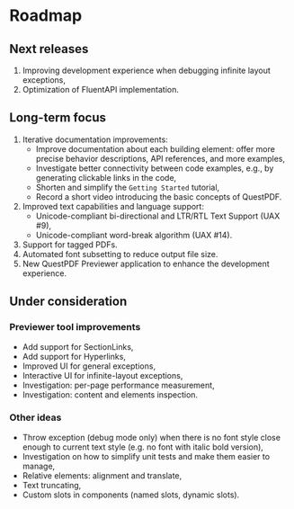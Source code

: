 # Roadmap

## Next releases

1) Improving development experience when debugging infinite layout exceptions,
2) Optimization of FluentAPI implementation.

## Long-term focus

1) Iterative documentation improvements:
   - Improve documentation about each building element: offer more precise behavior descriptions, API references, and more examples,
   - Investigate better connectivity between code examples, e.g., by generating clickable links in the code,
   - Shorten and simplify the `Getting Started` tutorial,
   - Record a short video introducing the basic concepts of QuestPDF.
2) Improved text capabilities and language support:
   - Unicode-compliant bi-directional and LTR/RTL Text Support (UAX #9),
   - Unicode-compliant word-break algorithm (UAX #14).
3) Support for tagged PDFs.
4) Automated font subsetting to reduce output file size.
5) New QuestPDF Previewer application to enhance the development experience.

## Under consideration

### Previewer tool improvements

- Add support for SectionLinks,
- Add support for Hyperlinks,
- Improved UI for general exceptions,
- Interactive UI for infinite-layout exceptions,
- Investigation: per-page performance measurement,
- Investigation: content and elements inspection.

### Other ideas

- Throw exception (debug mode only) when there is no font style close enough to current text style (e.g. no font with italic bold version),
- Investigation on how to simplify unit tests and make them easier to manage,
- Relative elements: alignment and translate,
- Text truncating,
- Custom slots in components (named slots, dynamic slots).
